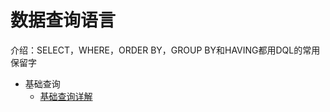 # 数据查询语言
介绍：SELECT，WHERE，ORDER BY，GROUP BY和HAVING都用DQL的常用保留字  
- 基础查询
    - [基础查询详解](https://github.com/acompe/study/blob/master/SQL/DQL/%E5%9F%BA%E7%A1%80%E6%9F%A5%E8%AF%A2.md)